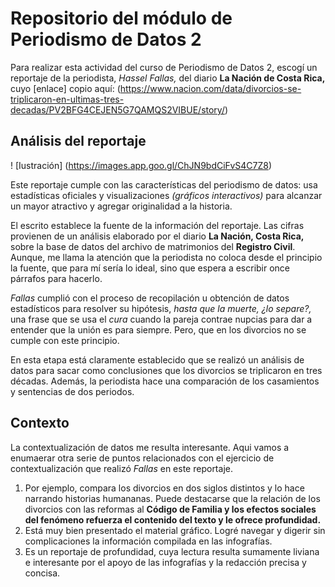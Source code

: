 # Repositorio del módulo de Periodismo de Datos 2

Para realizar esta actividad del curso de Periodismo de Datos 2, escogí un reportaje de la periodista, *Hassel Fallas,*  del diario **La Nación de Costa Rica,** cuyo [enlace] copio aquí: (https://www.nacion.com/data/divorcios-se-triplicaron-en-ultimas-tres-decadas/PV2BFG4CEJEN5G7QAMQS2VIBUE/story/)

##  Análisis del reportaje 
! [Iustración] (https://images.app.goo.gl/ChJN9bdCiFvS4C7Z8)

Este reportaje cumple con las características del periodismo de datos: usa estadísticas oficiales y visualizaciones *(gráficos interactivos)* para alcanzar un mayor atractivo y agregar originalidad a la historia. 

El escrito establece la fuente de la información del reportaje. Las cifras provienen de un análisis elaborado por el diario **La Nación, Costa Rica,** sobre la base de datos del archivo de matrimonios del **Registro Civil**.  Aunque, me llama la atención que la periodista no coloca desde el principio la fuente, que para mí sería lo ideal, sino que espera a escribir once párrafos para hacerlo. 

*Fallas* cumplió con el proceso de recopilación u obtención de datos estadísticos para resolver su hipótesis, *hasta que la muerte, ¿lo separe?,* una frase que se usa el *cura* cuando la pareja contrae nupcias para dar a entender que la unión es para siempre.  Pero, que en los divorcios no se cumple con este principio. 

En esta etapa está claramente establecido que se realizó un análisis de datos para sacar como conclusiones  que los divorcios se triplicaron en tres décadas. Además, la periodista hace una comparación de los casamientos y sentencias de dos periodos. 

## Contexto   

La contextualización de datos me resulta interesante.  Aqui vamos a enumaerar otra serie de puntos relacionados con el ejercicio de contextualización que realizó *Fallas* en este reportaje.

1.  Por ejemplo, compara los divorcios en dos siglos distintos y lo hace narrando historias humananas.  Puede destacarse que la relación de los divorcios con las reformas al  **Código de Familia y los efectos sociales del fenómeno refuerza el contenido del texto y le ofrece profundidad.**
2. Está muy bien presentado el material gráfico.  Logré navegar y digerir sin complicaciones la información compilada en las infografías.
3.  Es un reportaje de profundidad, cuya lectura resulta sumamente liviana e interesante por el apoyo de las infografías y la redacción precisa y concisa.

